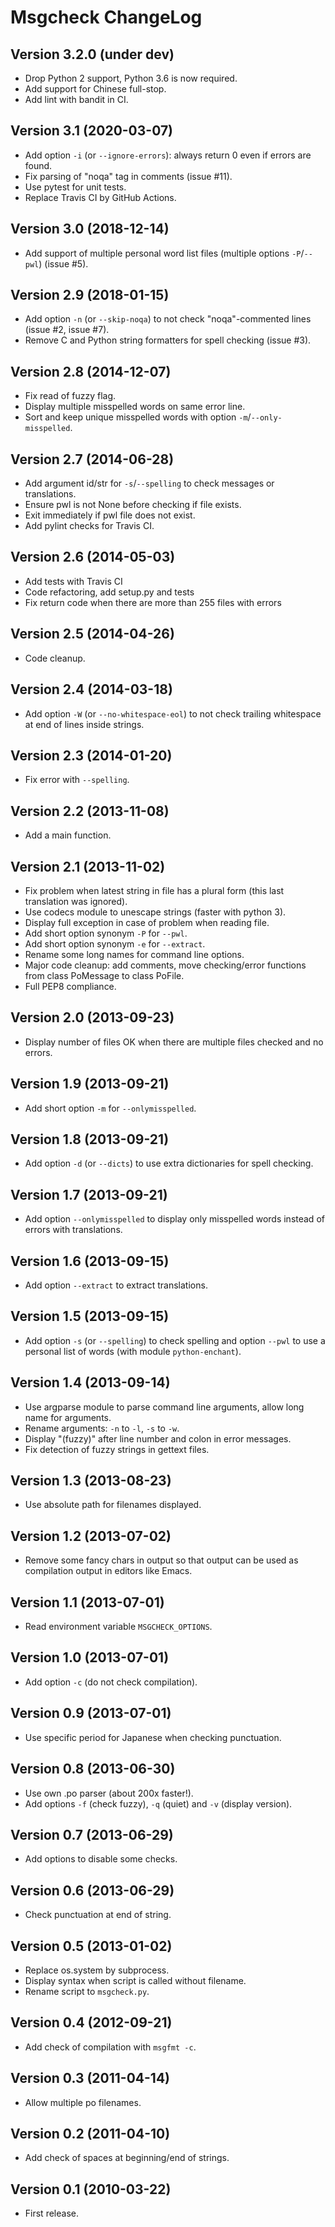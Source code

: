 # Msgcheck ChangeLog

## Version 3.2.0 (under dev)

- Drop Python 2 support, Python 3.6 is now required.
- Add support for Chinese full-stop.
- Add lint with bandit in CI.

## Version 3.1 (2020-03-07)

- Add option `-i` (or `--ignore-errors`): always return 0 even if errors are found.
- Fix parsing of "noqa" tag in comments (issue #11).
- Use pytest for unit tests.
- Replace Travis CI by GitHub Actions.

## Version 3.0 (2018-12-14)

- Add support of multiple personal word list files (multiple options `-P`/`--pwl`) (issue #5).

## Version 2.9 (2018-01-15)

- Add option `-n` (or `--skip-noqa`) to not check "noqa"-commented lines (issue #2, issue #7).
- Remove C and Python string formatters for spell checking (issue #3).

## Version 2.8 (2014-12-07)

- Fix read of fuzzy flag.
- Display multiple misspelled words on same error line.
- Sort and keep unique misspelled words with option `-m`/`--only-misspelled`.

## Version 2.7 (2014-06-28)

* Add argument id/str for `-s`/`--spelling` to check messages or translations.
* Ensure pwl is not None before checking if file exists.
* Exit immediately if pwl file does not exist.
* Add pylint checks for Travis CI.

## Version 2.6 (2014-05-03)

- Add tests with Travis CI
- Code refactoring, add setup.py and tests
- Fix return code when there are more than 255 files with errors

## Version 2.5 (2014-04-26)

- Code cleanup.

## Version 2.4 (2014-03-18)

- Add option `-W` (or `--no-whitespace-eol`) to not check trailing whitespace at end of lines inside strings.

## Version 2.3 (2014-01-20)

- Fix error with `--spelling`.

## Version 2.2 (2013-11-08)

- Add a main function.

## Version 2.1 (2013-11-02)

- Fix problem when latest string in file has a plural form (this last translation was ignored).
- Use codecs module to unescape strings (faster with python 3).
- Display full exception in case of problem when reading file.
- Add short option synonym `-P` for `--pwl`.
- Add short option synonym `-e` for `--extract`.
- Rename some long names for command line options.
- Major code cleanup: add comments, move checking/error functions from class PoMessage to class PoFile.
- Full PEP8 compliance.

## Version 2.0 (2013-09-23)

- Display number of files OK when there are multiple files checked and no errors.

## Version 1.9 (2013-09-21)

- Add short option `-m` for `--onlymisspelled`.

## Version 1.8 (2013-09-21)

- Add option `-d` (or `--dicts`) to use extra dictionaries for spell checking.

## Version 1.7 (2013-09-21)

* Add option `--onlymisspelled` to display only misspelled words instead of errors with translations.

## Version 1.6 (2013-09-15)

- Add option `--extract` to extract translations.

## Version 1.5 (2013-09-15)

- Add option `-s` (or `--spelling`) to check spelling and option `--pwl` to use a personal list of words (with module `python-enchant`).

## Version 1.4 (2013-09-14)

- Use argparse module to parse command line arguments, allow long name for arguments.
- Rename arguments: `-n` to `-l`, `-s` to `-w`.
- Display "(fuzzy)" after line number and colon in error messages.
- Fix detection of fuzzy strings in gettext files.

## Version 1.3 (2013-08-23)

- Use absolute path for filenames displayed.

## Version 1.2 (2013-07-02)

- Remove some fancy chars in output so that output can be used as compilation output in editors like Emacs.

## Version 1.1 (2013-07-01)

- Read environment variable `MSGCHECK_OPTIONS`.

## Version 1.0 (2013-07-01)

- Add option `-c` (do not check compilation).

## Version 0.9 (2013-07-01)

- Use specific period for Japanese when checking punctuation.

## Version 0.8 (2013-06-30)

- Use own .po parser (about 200x faster!).
- Add options `-f` (check fuzzy), `-q` (quiet) and `-v` (display version).

## Version 0.7 (2013-06-29)

- Add options to disable some checks.

## Version 0.6 (2013-06-29)

- Check punctuation at end of string.

## Version 0.5 (2013-01-02)

- Replace os.system by subprocess.
- Display syntax when script is called without filename.
- Rename script to `msgcheck.py`.

## Version 0.4 (2012-09-21)

- Add check of compilation with `msgfmt -c`.

## Version 0.3 (2011-04-14)

- Allow multiple po filenames.

## Version 0.2 (2011-04-10)

- Add check of spaces at beginning/end of strings.

## Version 0.1 (2010-03-22)

- First release.
